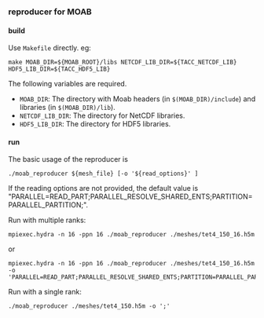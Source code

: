 ### reproducer for MOAB

#### build

Use `Makefile` directly. eg:

```
make MOAB_DIR=${MOAB_ROOT}/libs NETCDF_LIB_DIR=${TACC_NETCDF_LIB} HDF5_LIB_DIR=${TACC_HDF5_LIB}
```
The following variables are required.
* `MOAB_DIR`: The directory with Moab headers (in `$(MOAB_DIR)/include`) and libraries (in `$(MOAB_DIR)/lib`).
* `NETCDF_LIB_DIR`: The directory for NetCDF libraries.
* `HDF5_LIB_DIR`: The directory for HDF5 libraries.


#### run

The basic usage of the reproducer is 
```
./moab_reproducer ${mesh_file} [-o '${read_options}' ]
```
If the reading options are not provided, the default value is "PARALLEL=READ_PART;PARALLEL_RESOLVE_SHARED_ENTS;PARTITION=PARALLEL_PARTITION;".

Run with multiple ranks:
```
mpiexec.hydra -n 16 -ppn 16 ./moab_reproducer ./meshes/tet4_150_16.h5m
```
or
```
mpiexec.hydra -n 16 -ppn 16 ./moab_reproducer ./meshes/tet4_150_16.h5m -o 'PARALLEL=READ_PART;PARALLEL_RESOLVE_SHARED_ENTS;PARTITION=PARALLEL_PARTITION;CPUTIME;'
```

Run with a single rank:
```
./moab_reproducer ./meshes/tet4_150.h5m -o ';'
```

